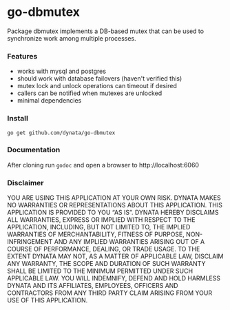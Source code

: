 # go-dbmutex

Package dbmutex implements a DB-based mutex that can be used to synchronize work
among multiple processes.

### Features
- works with mysql and postgres
- should work with database failovers (haven't verified this)
- mutex lock and unlock operations can timeout if desired
- callers can be notified when mutexes are unlocked
- minimal dependencies

### Install
`go get github.com/dynata/go-dbmutex`

### Documentation
After cloning run `godoc` and open a browser to http://localhost:6060

### Disclaimer

YOU ARE USING THIS APPLICATION AT YOUR OWN RISK. DYNATA MAKES NO WARRANTIES OR REPRESENTATIONS ABOUT THIS APPLICATION.
THIS APPLICATION IS PROVIDED TO YOU “AS IS”. DYNATA HEREBY DISCLAIMS ALL WARRANTIES, EXPRESS OR IMPLIED WITH RESPECT
TO THE APPLICATION, INCLUDING, BUT NOT LIMITED TO, THE IMPLIED WARRANTIES OF MERCHANTABILITY, FITNESS OF PURPOSE,
NON-INFRINGEMENT AND ANY IMPLIED WARRANTIES ARISING OUT OF A COURSE OF PERFORMANCE, DEALING, OR TRADE USAGE.
TO THE EXTENT DYNATA MAY NOT, AS A MATTER OF APPLICABLE LAW, DISCLAIM ANY WARRANTY, THE SCOPE AND DURATION OF SUCH
WARRANTY SHALL BE LIMITED TO THE MINIMUM PERMITTED UNDER SUCH APPLICABLE LAW.  YOU WILL INDEMNIFY, DEFEND AND HOLD
HARMLESS DYNATA AND ITS AFFILIATES, EMPLOYEES, OFFICERS AND CONTRACTORS FROM ANY THIRD PARTY CLAIM ARISING FROM
YOUR USE OF THIS APPLICATION.
